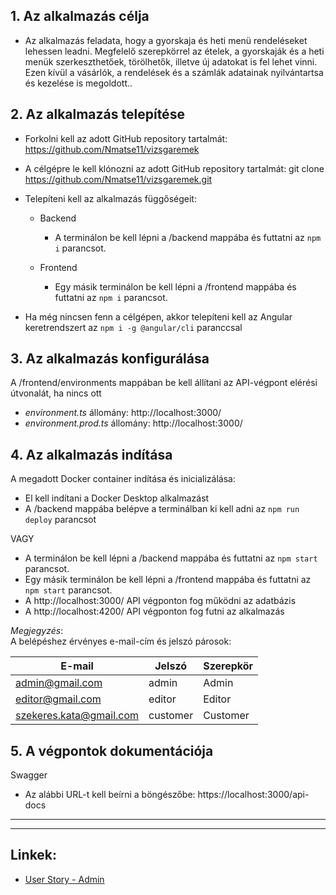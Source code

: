 ## **1. Az alkalmazás célja**

- Az alkalmazás feladata, hogy a gyorskaja és heti menü rendeléseket lehessen leadni. Megfelelő szerepkörrel az ételek, a gyorskaják és a heti menük szerkeszthetőek, törölhetők, illetve új adatokat is fel lehet vinni. Ezen kívül a vásárlók, a rendelések és a számlák adatainak nyilvántartsa és kezelése is megoldott..

## **2. Az alkalmazás telepítése**

- Forkolni kell az adott GitHub repository tartalmát: https://github.com/Nmatse11/vizsgaremek
- A célgépre le kell klónozni az adott GitHub repository tartalmát:
  git clone https://github.com/Nmatse11/vizsgaremek.git
- Telepíteni kell az alkalmazás függőségeit:

  - Backend

    - A terminálon be kell lépni a /backend mappába és futtatni az `npm i` parancsot.

  - Frontend

    - Egy másik terminálon be kell lépni a /frontend mappába és futtatni az `npm i` parancsot.

- Ha még nincsen fenn a célgépen, akkor telepíteni kell az Angular keretrendszert az `npm i -g @angular/cli` paranccsal

## **3. Az alkalmazás konfigurálása**

A /frontend/environments mappában be kell állítani az API-végpont elérési útvonalát, ha nincs ott

- _environment.ts_ állomány: http://localhost:3000/
- _environment.prod.ts_ állomány: http://localhost:3000/

## **4. Az alkalmazás indítása**

A megadott Docker container indítása és inicializálása:

- El kell indítani a Docker Desktop alkalmazást
- A /backend mappába belépve a terminálban ki kell adni az `npm run deploy` parancsot

VAGY

- A terminálon be kell lépni a /backend mappába és futtatni az `npm start` parancsot.
- Egy másik terminálon be kell lépni a /frontend mappába és futtatni az `npm start` parancsot.
- A http://localhost:3000/ API végponton fog működni az adatbázis
- A http://localhost:4200/ API végponton fog futni az alkalmazás

_Megjegyzés_:  
A belépéshez érvényes e-mail-cím és jelszó párosok:

| E-mail                  | Jelszó   | Szerepkör |
| ----------------------- | -------- | --------- |
| admin@gmail.com         | admin    | Admin     |
| editor@gmail.com        | editor   | Editor    |
| szekeres.kata@gmail.com | customer | Customer  |

## **5. A végpontok dokumentációja**

Swagger

- Az alábbi URL-t kell beírni a böngészőbe: https://localhost:3000/api-docs

---

---

## **Linkek:**

- [User Story - Admin](https://github.com/Nmatse11/vizsgaremek/blob/main/README.md)
